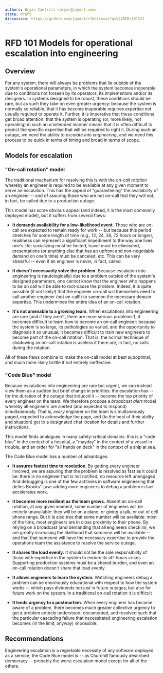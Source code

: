 ```yaml
---
authors: Bryan Cantrill <bryan@joyent.com>
state: draft
discussion: https://github.com/joyent/rfd/issues?q=%22RFD+101%22
---
```


<!--
    This Source Code Form is subject to the terms of the Mozilla Public
    License, v. 2.0. If a copy of the MPL was not distributed with this
    file, You can obtain one at http://mozilla.org/MPL/2.0/.
-->

<!--
    Copyright 2017 Joyent
-->

# RFD 101 Models for operational escalation into engineering

## Overview

For any system, there will always be problems that lie outside of the system's
operational parameters, in which the system becomes inoperable due to
conditions not forseen by its operators, its implementors and/or its
designers.  In systems designed to be robust, these conditions should be rare,
but as such they take on even greater urgency:  because the system is normally
so reliable, that it has become inoperable requires expertise not usually
required to operate it.  Further, it is imperative that these conditions get
broad attention:  that the system is operating (or, more likely, not
operating) in such an unintended manner means that it is often difficult to
predict the specific expertise that will be required to right it.  During such
an outage, we need the ability to *escalate into engineering*, and we need
this process to be quick in terms of timing and broad in terms of scope.

## Models for escalation

### "On-call rotation" model

The traditional mechanism for resolving this is with the *on-call rotation*
whereby an engineer is required to be available at any given moment to serve
an escalation.  This has the appeal of "guaranteeing" the availability of an
engineer -- and of assuring those who are not on-call that they will not, in
fact, be called due to a production outage.

This model has some obvious appeal (and indeed, it is the most commonly
deployed model), but it suffers from several flaws:

* **It demands availability for a low-likelihood event.**  Those who are
on-call are expected to remain ready for work -- but because this period
stretches for some length of time (e.g., 12, 24, 36, 72 hours or longer),
readiness can represent a significant impediment to the way one lives one's
life:  socializing must be limited, travel must be eliminated, presentations
(or anything else that has an upfront and non-negotiable demand on one's
time) must be canceled, etc.  This can be very stressful -- even if an
engineer is never, in fact, called.

* **It doesn't necessarily solve the problem.**  Because escalation into
engineering is (tautologically) due to a problem outside of the system's
designed parameters, one cannot know that the engineer who
happens to be on call will be able to root-cause the problem.  Indeed, it
is quite possible (if not likely!) that the engineer on-call will themselves
need to call another engineer (not on-call!) to summon the necessary
domain expertise.  This undermines the entire idea of an on-call rotation.

* **It's not amenable to a growing team.**  When escalations into engineering
are rare (and if they aren't, there are more serious problems!), it becomes
difficult to learn how to become an on-call engineer:  because the
system is so large, its pathologies so varied, and the opportunity to
diagnosis it so unusual, it becomes difficult to train new engineers to
become part of the on-call rotation.  That is, the normal technique of
shadowing an on-call rotation is useless if there are, in fact, no
calls during the rotation.

All of these flaws combine to make the on-call model at best suboptimal,
and much more likely brittle if not entirely ineffective.

### "Code Blue" model

Because escalations into engineering are rare but urgent, we can instead view
them as a sudden but brief change in priorities:  the escalation has -- for the
duration of the outage that induced it -- become the top priority of every
engineer on the team.  We therefore propose a *broadcast alert* model whereby
all engineers are alerted (and expected to respond) simultaneously.  That is,
_every_ engineer on the team is simultaneously paged, expected to acknowledge
the page, and (to the best of their ability and situation) get to a designated
chat location for details and further instructions.

This model finds analogues in many safety-critical domains:  this is a "code
blue" in the context of a hospital, a "mayday" in the context of a vessel in
trouble, and an order for "all hands on deck" in the context of a ship at sea.

The Code Blue model has a number of advantages:

* **It assures fastest time to resolution.**  By getting every engineer
involved, we are assuring that the problem is resolved as fast as it could be:
there is no engineer that is not notified; no resource left unengaged.  And
debugging is one of the few actitivies in software engineering that defies
Brooks' Law: adding more engineers to debug a problem in fact accelerates work.

* **It becomes more resilient as the team grows.**  Absent an on-call rotation,
at any given moment, some number of engineers will be entirely unavailable:
they will be on a plane, or giving a talk, or out of cell phone range.  But it
is also true that some number will be available:  most of the time, most
engineers are in close proximity to their phone.  By relying on a broadcast
(and demanding that all engineers check in), we are greatly increasing the
likelihood that *someone* will be available -- and that that someone will have
the necessary expertise to provide the operations team the assistance to
resolve the service outage.

* **It shares the load evenly.**  It should not be the sole responsibility of
those with expertise in the system to endure its off-hours crises.
Supporting production systems must be a shared burden, and even an
on-call rotation doesn't share that load evenly.

* **It allows engineers to learn the system.**  Watching engineers
debug a problem can be enormously educational with respect to how the system
works -- which pays dividends not just in future outages, but also for
future work on the system.  In a traditional on-call rotation it is difficult

* **It lends urgency to a postmortem.**  When every engineer has become
aware of a problem, there becomes much greater collective urgency to get
a problem entirely understood, documented, and resolved such that the
particular cascading failure that necessitated engineering escalation becomes
(in the limit, anyway) impossible.

## Recommendations

Engineering escalation is a regretable necessity of any software deployed
as a service; the Code Blue model is -- as Churchill famously described
democracy -- probably the worst escalation model except for all of the
others.
